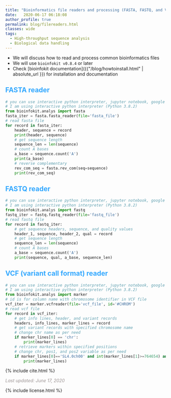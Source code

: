 ```yaml
---
title: "Bioinformatics file readers and processing (FASTA, FASTQ, and VCF)"
date:   2020-06-17 06:18:08
author_profile: true
permalink: blog/filereaders.html
classes: wide
tags:
  - High-throughput sequence analysis
  - Biological data handling
---
```


- We will discuss how to read and process common bioinformatics files
- We will use `bioinfokit v0.8.4` or later
- Check [bioinfokit documentation]({{"/blog/howtoinstall.html" | absolute_url }}) for installation and documentation

## <span style="color:#33a8ff">FASTA reader</span>
```python
# you can use interactive python interpreter, jupyter notebook, google colab, spyder or python code
# I am using interactive python interpreter (Python 3.8.2)
from bioinfokit.analys import fasta
fasta_iter = fasta.fasta_reader(file='fasta_file')
# read fasta file
for record in fasta_iter:
    header, sequence = record
    print(header, sequence)
    # get sequence length
    sequence_len = len(sequence)
    # count A bases
    a_base = sequence.count('A')
    print(a_base)
    # reverse complementary
    rev_com_seq = fasta.rev_com(seq=sequence)
    print(rev_com_seq)
```

## <span style="color:#33a8ff">FASTQ reader</span>
```python
# you can use interactive python interpreter, jupyter notebook, google colab, spyder or python code
# I am using interactive python interpreter (Python 3.8.2)
from bioinfokit.analys import fastq
fastq_iter = fastq.fastq_reader(file='fastq_file')
# read fastq file
for record in fastq_iter:
    # get sequence headers, sequence, and quality values
    header_1, sequence, header_2, qual = record
    # get sequence length
    sequence_len = len(sequence)
    # count A bases
    a_base = sequence.count('A')
    print(sequence, qual, a_base, sequence_len)
```

## <span style="color:#33a8ff">VCF (variant call format) reader</span>
```python
# you can use interactive python interpreter, jupyter notebook, google colab, spyder or python code
# I am using interactive python interpreter (Python 3.8.2)
from bioinfokit.analys import marker
# id is for column name with chromosome identifier in VCF file
vcf_iter = marker.vcfreader(file='vcf_file', id='#CHROM')
# read vcf file
for record in vcf_iter:
    # get info lines, header, and variant records
    headers, info_lines, marker_lines = record
    # get variant records with specified chromosome name
    # change chr name as per need
    if marker_lines[0] == 'chr':
        print(marker_lines)
    # retrieve markers within specified positions
    # change chr, pos1, and pos2 variable as per need
    if marker_lines[0]=='SL4.0ch00' and int(marker_lines[1]>=764654) and int(marker_lines[1])<=1038399:
        print(marker_lines)
```

<p>
{% include  cite.html %}
</p>

<span style="color:#9e9696"><i> Last updated: June 17, 2020</i> </span>

<p>
{% include  license.html %}
</p>